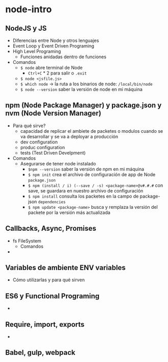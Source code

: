 # node-intro

## NodeJS y JS

- Diferencias entre Node y otros lenguajes
- Event Loop y Event Driven Programing
- High Level Programing
  - Funciones anidadas dentro de funciones
- Comandos
  - `$ node` abre terminal de Node
    - `Ctrl+C` * 2 para salir o `.exit`
  - `$ node <jsfile.js>`
  - `$ which node` -> la ruta a los binarios de node: `/local/bin/node`
  - `$ node --version` saber la versión de node en mi máquina


## npm (Node Package Manager) y package.json y nvm (Node Version Manager)

- Para qué sirve?
  - capacidad de replicar el ambiete de packetes o modulos cuando se va desarrollar y se va a deployar a producción
  - dev configuration
  - produc configuration
  - tests (Test Driven Develpment)
- Comandos
  - Asegurarse de tener node instalado
    - `$npm --version` saber la versión de npm en mi máquina
    - `$ npm init` crea el archivo de configuración de app de Node `package.json`
    - `$ npm (install / i) (--save / -s) <package-name>@v#.#.#` con save, se guardara en nuestro archivo de configuración
    - `$ npm install` consulta los packetes en la campo de package-json `dependencies`
     - `$ npm update <package-name>` busca y remplaza la versión del packete por la versión más actualizada


## Callbacks, Async, Promises

- fs FileSystem
  - Comandos
-

## Variables de ambiente ENV variables

- Cómo utilizarlas y para qué sirven



## ES6 y Functional Programing

-

## Require, import, exports

-



## Babel, gulp, webpack
